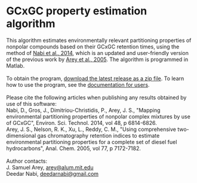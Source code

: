 # GCxGC property estimation algorithm
This algorithm estimates environmentally relevant partitioning properties of nonpolar compounds based 
on their GCxGC retention times, using the method of 
<a href="http://pubs.acs.org/doi/abs/10.1021/es501674p">Nabi et al., 2014</a>, which is an updated and user-friendly version of the previous work by <a href="http://pubs.acs.org/doi/abs/10.1021/ac051051n">Arey et al., 2005</a>.
The algorithm is programmed in Matlab.
<br><br>To obtain the program, 
<a href="https://github.com/jsarey/GCxGC-property-estimation/releases/latest">download 
the latest release as a zip file</a>.
To learn how to use the program, see the 
<a href="https://github.com/jsarey/GCxGC-property-estimation/raw/master/Documentation%20for%20users.pdf">documentation 
for users</a>.
<br><br>Please cite the following articles when publishing any results obtained by use of this software:
<br>Nabi, D., Gros, J., Dimitriou-Christidis, P., Arey, J. S., "Mapping environmental partitioning 
properties of nonpolar complex mixtures by use of GCxGC", Environ. Sci. Technol. 2014, vol 48, p 6814-6826.
<br> Arey, J. S., Nelson, R. K., Xu, L., Reddy, C. M., "Using comprehensive two-dimensional
 gas chromatography retention indices to estimate environmental partitioning properties
for a complete set of diesel fuel hydrocarbons", Anal. Chem. 2005, vol 77, p 7172-7182.
<br><br>Author contacts:
<br>J. Samuel Arey, arey@alum.mit.edu
<br>Deedar Nabi, deedarnabi@gmail.com
